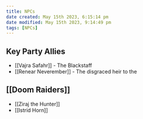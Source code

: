 ```yaml
---
title: NPCs
date created: May 15th 2023, 6:15:14 pm
date modified: May 15th 2023, 9:14:49 pm
tags: [NPCs]
---
```


## Key Party Allies
- [[Vajra Safahr]] - The Blackstaff
- [[Renear Neverember]] - The disgraced heir to the 

## [[Doom Raiders]]
- [[Ziraj the Hunter]]
- [[Istrid Horn]]
